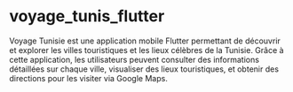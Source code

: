 # voyage_tunis_flutter
Voyage Tunisie est une application mobile Flutter permettant de découvrir et explorer les villes touristiques et les lieux célèbres de la Tunisie. Grâce à cette application, les utilisateurs peuvent consulter des informations détaillées sur chaque ville, visualiser des lieux touristiques, et obtenir des directions pour les visiter via Google Maps.
